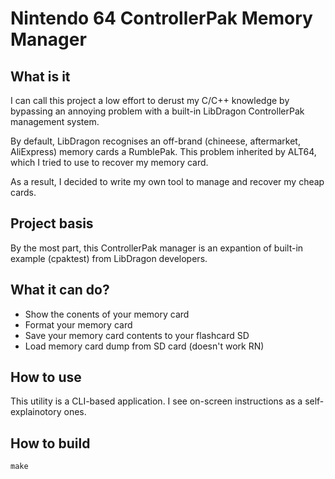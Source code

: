 # Nintendo 64 ControllerPak Memory Manager
## What is it
I can call this project a low effort to derust my C/C++ knowledge by bypassing an annoying problem with a built-in LibDragon ControllerPak management system. 

By default, LibDragon recognises an off-brand (chineese, aftermarket, AliExpress) memory cards a RumblePak. This problem inherited by ALT64, which I tried to use to recover my memory card.

As a result, I decided to write my own tool to manage and recover my cheap cards.

## Project basis
By the most part, this ControllerPak manager is an expantion of built-in example (cpaktest) from LibDragon developers.

## What it can do?
- Show the conents of your memory card
- Format your memory card
- Save your memory card contents to your flashcard SD
- Load memory card dump from SD card (doesn't work RN)

## How to use
This utility is a CLI-based application. I see on-screen instructions as a self-explainotory ones.

## How to build
```
make
```